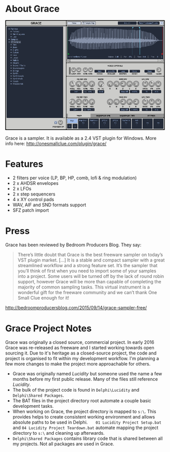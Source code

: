# About Grace

![Grace Screenshot](/readme/grace_full_size.png?raw=true)

Grace is a sampler. It is available as a 2.4 VST plugin for Windows. More info here: http://onesmallclue.com/plugin/grace/

# Features

* 2 filters per voice (LP, BP, HP, comb, lofi & ring modulation)
* 2 x AHDSR envelopes
* 2 x LFOs
* 2 x step sequencers
* 4 x XY control pads
* WAV, AIF and SND formats support
* SFZ patch import

# Press

Grace has been reviewed by Bedroom Producers Blog. They say:

> There’s little doubt that Grace is the best freeware sampler on today’s VST plugin market. [...] It is a stable and compact sampler with a great streamlined workflow and a strong feature set.  It’s the sampler that you’ll think of first when you need to import some of your samples into a project. Some users will be turned off by the lack of round robin support, however Grace will be more than capable of completing the majority of common sampling tasks. This virtual instrument is a wonderful gift for the freeware community and we can’t thank One Small Clue enough for it!

http://bedroomproducersblog.com/2015/09/14/grace-sampler-free/



# Grace Project Notes

Grace was originally a closed source, commercial project. In early 2016 Grace was re-released as freeware and I started working towards open sourcing it. Due to it's heritage as a closed-source project, the code and project is organised to fit within my development workflow. I'm planning a few more changes to make the project more approachable for others. 

* Grace was originally named *Lucidity* but someone used the name a few months before my first public release. Many of the files still reference *Lucidity*.
* The bulk of the project code is found in `Delphi\Lucidity` and `Delphi\Shared Packages`.
* The BAT files in the project directory root automate a couple basic development tasks. 
* When working on Grace, the project directory is mapped to `s:\`. This provides helps to create consistent working environment and allows absolute paths to be used in Delphi. ` 	01 Lucidity Project Setup.bat` and `04 Lucidity Project Teardown.bat` automate mapping the project directory to `s:\` and cleaning up afterwards. 
* `Delphi\Shared Packages` contains library  code that is shared between all my projects. Not all packages are used in Grace. 